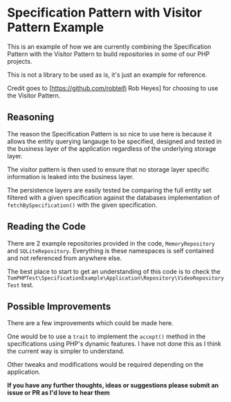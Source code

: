 Specification Pattern with Visitor Pattern Example
==================================================
This is an example of how we are currently combining the Specification Pattern
with the Visitor Pattern to build repositories in some of our PHP projects.

This is not a library to be used as is, it's just an example for reference.

Credit goes to [https://github.com/robteifi Rob Heyes] for choosing to use the
Visitor Pattern.

Reasoning
---------
The reason the Specification Pattern is so nice to use here is because it allows
the entity querying langauge to be specified, designed and tested in the business
layer of the application regardless of the underlying storage layer.

The visitor pattern is then used to ensure that no storage layer specific
information is leaked into the business layer.

The persistence layers are easily tested be comparing the full entity set
filtered with a given specification against the databases implementation of
`fetchBySpecification()` with the given specification.

Reading the Code
----------------
There are 2 example repositories provided in the code, `MemoryRepository` and
`SQLiteRepository`. Everything is these namespaces is self contained and not
referenced from anywhere else.

The best place to start to get an understanding of this code is to check the
`TomPHPTest\SpecificationExample\Application\Repository\VideoRepositoryTest` test.

Possible Improvements
---------------------
There are a few improvements which could be made here.

One would be to use a `trait` to implement the `accept()` method in the
specifications using PHP's dynamic features. I have not done this as I think
the current way is simpler to understand.

Other tweaks and modifications would be required depending on the application.

**If you have any further thoughts, ideas or suggestions please submit an 
issue or PR as I'd love to hear them**
